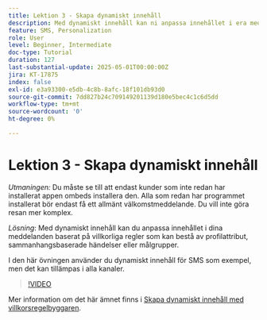 ```yaml
---
title: Lektion 3 - Skapa dynamiskt innehåll
description: Med dynamiskt innehåll kan ni anpassa innehållet i era meddelanden baserat på villkorliga regler som kan bestå av profilattribut, sammanhangsbaserade händelser eller målgrupper. I den här övningen använder du dynamiskt innehåll för SMS:et.
feature: SMS, Personalization
role: User
level: Beginner, Intermediate
doc-type: Tutorial
duration: 127
last-substantial-update: 2025-05-01T00:00:00Z
jira: KT-17875
index: false
exl-id: e3a93300-e5db-4c8b-8afc-18f101db93d0
source-git-commit: 7dd827b24c709149201139d180e5bec4c1c6d5dd
workflow-type: tm+mt
source-wordcount: '0'
ht-degree: 0%

---
```


# Lektion 3 - Skapa dynamiskt innehåll

*Utmaningen:* Du måste se till att endast kunder som inte redan har installerat appen ombeds installera den. Alla som redan har programmet installerat bör endast få ett allmänt välkomstmeddelande. Du vill inte göra resan mer komplex. 

*Lösning*: Med dynamiskt innehåll kan du anpassa innehållet i dina meddelanden baserat på villkorliga regler som kan bestå av profilattribut, sammanhangsbaserade händelser eller målgrupper. 

I den här övningen använder du dynamiskt innehåll för SMS som exempel, men det kan tillämpas i alla kanaler.

>[!VIDEO](https://video.tv.adobe.com/v/3457913/?learn=on&enablevpops)

Mer information om det här ämnet finns i [Skapa dynamiskt innehåll med villkorsregelbyggaren](/help/personalize-content/create-dynamic-content.md).
